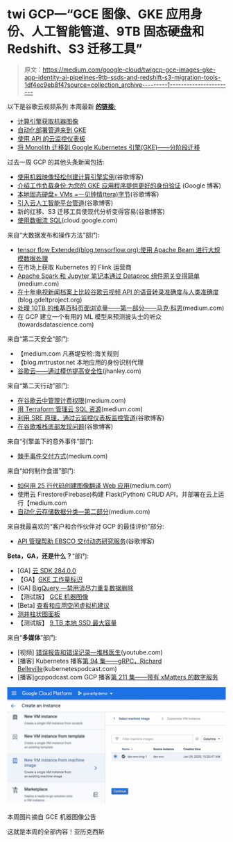 # twi GCP—“GCE 图像、GKE 应用身份、人工智能管道、9TB 固态硬盘和 Redshift、S3 迁移工具”

> 原文：<https://medium.com/google-cloud/twigcp-gce-images-gke-app-identity-ai-pipelines-9tb-ssds-and-redshift-s3-migration-tools-1df4ec9eb8f4?source=collection_archive---------1----------------------->

以下是谷歌云视频系列 本周最新 [**的链接:**](http://gtech.run/ju4em)

*   [计算引擎获取机器图像](http://gtech.run/8k9lk)
*   [自动化部署管道来到 GKE](http://gtech.run/va5qm)
*   [使用 API 的云监控仪表板](http://gtech.run/wgba8)
*   [将 Monolith 迁移到 Google Kubernetes 引擎(GKE)——分阶段迁移](http://gtech.run/h9666)

过去一周 GCP 的其他头条新闻包括:

*   [使用机器映像轻松创建计算引擎实例](http://gtech.run/cz3pd)(谷歌博客)
*   [介绍工作负载身份:为您的 GKE 应用程序提供更好的身份验证](http://gtech.run/4t74e) (Google 博客)
*   [本地固态硬盘+ VMs =一见钟情(tera)字节](http://gtech.run/a6g4d)(谷歌博客)
*   [引入云人工智能平台管道](http://gtech.run/sypa6)(谷歌博客)
*   新的红移、S3 迁移工具使现代分析变得容易(谷歌博客)
*   [使用数据流 SQL](http://gtech.run/p4rfx)(cloud.google.com)

来自“大数据发布和操作方法”部门:

*   [tensor flow Extended(blog.tensorflow.org):使用 Apache Beam 进行大规模数据处理](http://gtech.run/y6rcq)
*   在市场上获取 Kubernetes 的 Flink 运营商
*   [Apache Spark 和 Jupyter 笔记本通过 Dataproc 组件网关变得简单](http://gtech.run/brtwz)(medium.com)
*   [在十年电视新闻档案上比较谷歌云视频 API 的语音转录准确度与人类准确度](http://gtech.run/k6wpf)(blog.gdeltproject.org)
*   [处理 10TB 的维基百科页面浏览量——第一部分——马克·科恩](http://gtech.run/fmras)(medium.com)
*   在 GCP 建立一个有用的 ML 模型来预测披头士的听众(towardsdatascience.com)

来自“第二天安全”部门:

*   【medium.com 凡赛堤安检:海关规则
*   【blog.mrtrustor.net 本地应用的身份识别代理
*   [谷歌云——通过模仿提高安全性](http://gtech.run/ghryp)(jhanley.com)

来自“第二天行动”部门:

*   [在谷歌云中管理计费权限](http://gtech.run/pk5g2)(medium.com)
*   [用 Terraform 管理云 SQL 资源](http://gtech.run/a99fl)(medium.com)
*   [利用 SRE 原理，通过云监控仪表板监控管道](http://gtech.run/2hd3x)(谷歌博客)
*   [在谷歌堆栈底部发现问题](http://gtech.run/7h8mf)(谷歌博客)

来自“引擎盖下的意外事件”部门:

*   [棘手事件交付方式](http://gtech.run/prkxf)(medium.com)

来自“如何制作食谱”部门:

*   [如何用 25 行代码创建图像翻译 Web 应用](http://gtech.run/2t6ju)(medium.com)
*   使用云 Firestore(Firebase)构建 Flask(Python) CRUD API，并部署在云上运行【medium.com 
*   [自动化云存储数据分类—第二部分](http://gtech.run/s94j3)(medium.com)

来自我最喜欢的“客户和合作伙伴对 GCP 的最佳评价”部分:

*   [API 管理帮助 EBSCO 交付动态研究服务](http://gtech.run/2luzv)(谷歌博客)

**Beta，GA，还是什么？**“部门:

*   [GA] [云 SDK 284.0.0](/google-cloud/gtech.run/wfg8w)
*   【GA】[GKE 工作量标识](http://gtech.run/wyyun)
*   [GA] [BigQuery —禁用流尽力重复数据删除](http://gtech.run/w2dvp)
*   【测试版】 [GCE 机器图像](http://gtech.run/7c4d3)
*   [Beta] [查看和应用空闲虚拟机建议](http://gtech.run/fgkm2)
*   [测井柱状图面板](http://gtech.run/5h59p)
*   【测试版】 [9 TB 本地 SSD 最大容量](http://gtech.run/avnge)

来自“**多媒体**”部门:

*   [视频] [错误报告和错误记录—堆栈医生](http://gtech.run/z4pfg)(youtube.com)
*   [播客] Kubernetes 播客[第 94 集——gRPC，Richard Belleville](http://gtech.run/w3gee)(kubernetespodcast.com)
*   [播客]gcppodcast.com GCP 播客[第 211 集——带有 xMatters 的数字服务](http://gtech.run/fdfqe)

[![](img/0ecd85a9ab9a4021981478ba21f94fd9.png)](http://gtech.run/cz3pd)

本周图片摘自 GCE 机器图像公告

这就是本周的全部内容！亚历克西斯